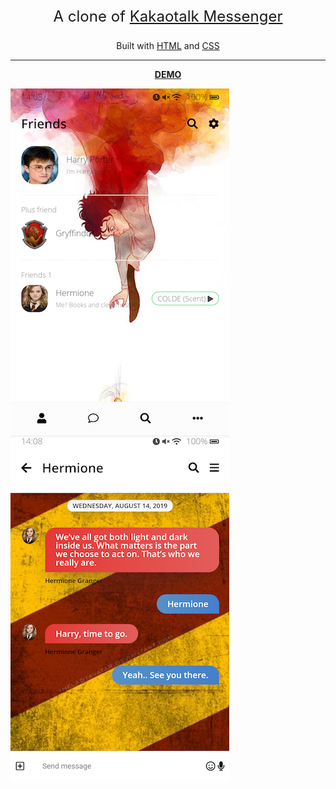 <p align="center" style="font-size:24px">
A clone of <a href="https://www.kakaocorp.com/service/KakaoTalk?lang=en" target="blank">Kakaotalk Messenger</a></p>

<p align="center">
Built with <a href="https://www.w3.org/html/" target="blank">HTML</a> and <a href="https://www.w3.org/Style/CSS/Overview.en.html" target="blank">CSS</a></p> 

----
<p align="center">
<a href="https://aleatorik.github.io/messenger-clone/index.html"><strong>DEMO</strong></a>

![screenshot of friend list](/images/5.png)
![screenshot of chat](/images/6.png)
</p>

